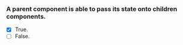 ### A parent component is able to pass its state onto children components.

- [x] True.
- [ ] False.
